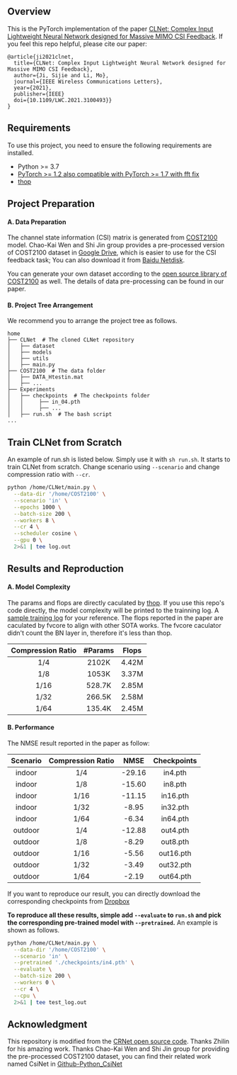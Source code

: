 ## Overview

This is the PyTorch implementation of the paper [CLNet: Complex Input Lightweight Neural
Network designed for Massive MIMO CSI Feedback](https://ieeexplore.ieee.org/document/9497358).
If you feel this repo helpful, please cite our paper:

```
@article{ji2021clnet,
  title={CLNet: Complex Input Lightweight Neural Network designed for Massive MIMO CSI Feedback},
  author={Ji, Sijie and Li, Mo},
  journal={IEEE Wireless Communications Letters},
  year={2021},
  publisher={IEEE}
  doi={10.1109/LWC.2021.3100493}}
}

```


## Requirements

To use this project, you need to ensure the following requirements are installed.

- Python >= 3.7
- [PyTorch >= 1.2 also compatible with PyTorch >= 1.7 with fft fix](https://pytorch.org/get-started/locally/)
- [thop](https://github.com/Lyken17/pytorch-OpCounter)

## Project Preparation

#### A. Data Preparation

The channel state information (CSI) matrix is generated from [COST2100](https://ieeexplore.ieee.org/document/6393523) model. Chao-Kai Wen and Shi Jin group provides a pre-processed version of COST2100 dataset in [Google Drive](https://drive.google.com/drive/folders/1_lAMLk_5k1Z8zJQlTr5NRnSD6ACaNRtj?usp=sharing), which is easier to use for the CSI feedback task; You can also download it from [Baidu Netdisk](https://pan.baidu.com/s/1Ggr6gnsXNwzD4ULbwqCmjA).

You can generate your own dataset according to the [open source library of COST2100](https://github.com/cost2100/cost2100) as well. The details of data pre-processing can be found in our paper.

#### B. Project Tree Arrangement

We recommend you to arrange the project tree as follows.

```
home
├── CLNet  # The cloned CLNet repository
│   ├── dataset
│   ├── models
│   ├── utils
│   ├── main.py
├── COST2100  # The data folder
│   ├── DATA_Htestin.mat
│   ├── ...
├── Experiments
│   ├── checkpoints  # The checkpoints folder
│   │     ├── in_04.pth
│   │     ├── ...
│   ├── run.sh  # The bash script
...
```

## Train CLNet from Scratch

An example of run.sh is listed below. Simply use it with `sh run.sh`. It starts to train CLNet from scratch. Change scenario using `--scenario` and change compression ratio with `--cr`.

``` bash
python /home/CLNet/main.py \
  --data-dir '/home/COST2100' \
  --scenario 'in' \
  --epochs 1000 \
  --batch-size 200 \
  --workers 8 \
  --cr 4 \
  --scheduler cosine \
  --gpu 0 \
  2>&1 | tee log.out
```

## Results and Reproduction

#### A. Model Complexity

The params and flops are directly caculated by [thop](https://github.com/Lyken17/pytorch-OpCounter). If you use this repo's code directly, the model complexity will be printed to the trainning log. A [sample training log](https://www.dropbox.com/sh/qhqknm60i97a966/AABip4HD4lw4_BdfuM7NtCGWa?dl=0) for your reference. The flops reported in the paper are caculated by fvcore to align with other SOTA works. The fvcore caculator didn't count the BN layer in, therefore it's less than thop. 

 | Compression Ratio | #Params | Flops | 
 | :--: | :--: | :--: | 
 | 1/4 | 2102K | 4.42M | 
 | 1/8 | 1053K | 3.37M |
 | 1/16 | 528.7K | 2.85M | 
 | 1/32 | 266.5K | 2.58M | 
 | 1/64 | 135.4K | 2.45M | 
 


#### B. Performance



The NMSE result reported in the paper as follow:

|Scenario | Compression Ratio | NMSE | Checkpoints
|:--: | :--: | :--: | :--: | 
|indoor | 1/4 | -29.16 |  in4.pth |
|indoor | 1/8 |  -15.60|  in8.pth|
|indoor | 1/16 | -11.15 |  in16.pth|
|indoor | 1/32 | -8.95 |  in32.pth|
|indoor | 1/64 | -6.34 |  in64.pth|
|outdoor | 1/4 | -12.88 | out4.pth|
|outdoor | 1/8 | -8.29 |  out8.pth|
|outdoor | 1/16 | -5.56 |  out16.pth|
|outdoor | 1/32 | -3.49 |  out32.pth|
|outdoor | 1/64 | -2.19 |  out64.pth|

If you want to reproduce our result, you can directly download the corresponding checkpoints from [Dropbox](https://www.dropbox.com/sh/qhqknm60i97a966/AABip4HD4lw4_BdfuM7NtCGWa?dl=0)


**To reproduce all these results, simple add `--evaluate` to `run.sh` and pick the corresponding pre-trained model with `--pretrained`.** An example is shown as follows.

``` bash
python /home/CLNet/main.py \
  --data-dir '/home/COST2100' \
  --scenario 'in' \
  --pretrained './checkpoints/in4.pth' \
  --evaluate \
  --batch-size 200 \
  --workers 0 \
  --cr 4 \
  --cpu \
  2>&1 | tee test_log.out

```

## Acknowledgment

This repository is modified from the [CRNet open source code](https://github.com/Kylin9511/CRNet). Thanks Zhilin for his amazing work.
Thanks Chao-Kai Wen and Shi Jin group for providing the pre-processed COST2100 dataset, you can find their related work named CsiNet in [Github-Python_CsiNet](https://github.com/sydney222/Python_CsiNet) 

